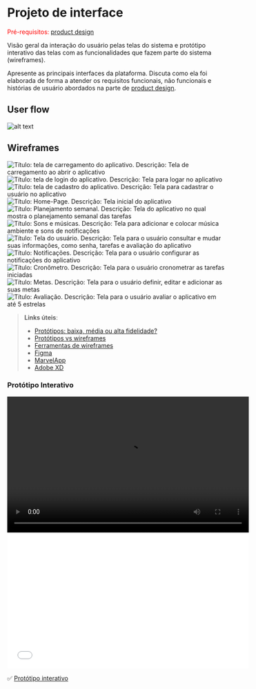 
# Projeto de interface

<span style="color:red">Pré-requisitos: <a href="03-Product-design.md"> product design</a></span>

 Visão geral da interação do usuário pelas telas do sistema e protótipo interativo das telas com as funcionalidades que fazem parte do sistema (wireframes).

 Apresente as principais interfaces da plataforma. Discuta como ela foi elaborada de forma a atender os requisitos funcionais, não funcionais e histórias de usuário abordados na parte de <a href="03-Product-design.md"> product design</a></span>.

 ## User flow


![alt text](<images/Fluxo de usuário.png>)




## Wireframes

![Título: tela de carregamento do aplicativo. Descrição: Tela de carregamento ao abrir o aplicativo ](images/Logo.png)
![Título: tela de login do aplicativo. Descrição: Tela para logar no aplicativo](<images/Tela login.png>)
![Título: tela de cadastro do aplicativo. Descrição: Tela para cadastrar o usuário no aplicativo](images/cadastro.png)
![Título: Home-Page. Descrição: Tela inicial do aplicativo](images/Home-page.png)
![Título: Planejamento semanal. Descrição: Tela do aplicativo no qual mostra o planejamento semanal das tarefas](images/Planejamento-semanal.png)
![Título: Sons e músicas. Descrição: Tela para adicionar e colocar música ambiente e sons de notificações](<images/Sons e música.png>)
![Título: Tela do usuário. Descrição: Tela para o usuário consultar e mudar suas informações, como senha, tarefas e avaliação do aplicativo](images/usuário.png)
![Título: Notificações. Descrição: Tela para o usuário configurar as notificações do aplicativo](images/notificações.png)
![Título: Cronômetro. Descrição: Tela para o usuário cronometrar as tarefas iniciadas](images/cronometro.png)
![Título: Metas. Descrição: Tela para o usuário definir, editar e adicionar as suas metas](images/metas.png)
![Título: Avaliação. Descrição: Tela para o usuário avaliar o aplicativo em até 5 estrelas](images/avaliacao.png)






 
> **Links úteis**:
> - [Protótipos: baixa, média ou alta fidelidade?](https://medium.com/ladies-that-ux-br/prot%C3%B3tipos-baixa-m%C3%A9dia-ou-alta-fidelidade-71d897559135)
> - [Protótipos vs wireframes](https://www.nngroup.com/videos/prototypes-vs-wireframes-ux-projects/)
> - [Ferramentas de wireframes](https://rockcontent.com/blog/wireframes/)
> - [Figma](https://www.figma.com/)
> - [MarvelApp](https://marvelapp.com/developers/documentation/tutorials/)
> - [Adobe XD](https://www.adobe.com/br/products/xd.html#scroll)


### Protótipo Interativo


<video width="560" height="315" controls>
  <source src="images/Iframe.mp4" type="video/mp4">
</video>
<iframe width="560" height="315" src="images/Iframe.mp4" frameborder="0" allowfullscreen></iframe>





✅ [Protótipo interativo](https://www.figma.com/proto/6XQFY8oyfAkyrj5PYyrovW/protótipo-interativo?node-id=1-2&t=Ahj1ocssFcL21f0l-1)  

